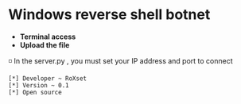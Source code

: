 

<h1>Windows reverse shell botnet</h1>
<ul>
  <li><b>Terminal access</b></li>
  <li><b>Upload the file</b></li>
</ul>

<p>◽ <b></b>In the server.py , you must set your IP address and port to connect</b></p>

```
[*] Developer ~ RoXset
[*] Version ~ 0.1
[*] Open source
```
